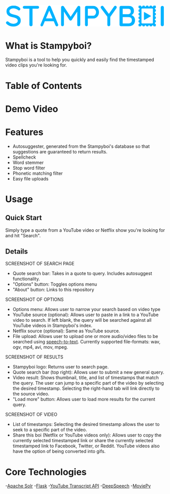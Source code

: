 ![Stampyboi logo](https://github.com/harrijin/stampyboi/blob/master/static/images/logo.png?raw=true)

# What is Stampyboi?

Stampyboi is a tool to help you quickly and easily find the timestamped video clips you're looking for. 

# Table of Contents



# Demo Video

# Features

- Autosuggester, generated from the Stampyboi's database so that suggestions are guaranteed to return results. 
- Spellcheck
- Word stemmer
- Stop word filter
- Phonetic matching filter
- Easy file uploads

# Usage

## Quick Start

Simply type a quote from a YouTube video or Netflix show you're looking for and hit "Search".

## Details

SCREENSHOT OF SEARCH PAGE

- Quote search bar: Takes in a quote to query. Includes autosuggest functionality. 
- "Options" button: Toggles options menu
- "About" button: Links to this repository

SCREENSHOT OF OPTIONS

- Options menu: Allows user to narrow your search based on video type
- YouTube source (optional): Allows user to paste in a link to a YouTube video to search. If left blank, the query will be searched against all YouTube videos in Stampyboi's index.
- Netflix source (optional): Same as YouTube source.
- File upload: Allows user to upload one or more audio/video files to be searched using [speech-to-text](#core-technologies). Currently supported file-formats: wav, ogv, mp4, avi, mov, mpeg.

SCREENSHOT OF RESULTS

- Stampyboi logo: Returns user to search page.
- Quote search bar (top right): Allows user to submit a new general query.
- Video result: Shows thumbnail, title, and list of timestamps that match the query. The user can jump to a specific part of the video by selecting the desired timestamp. Selecting the right-hand tab will link directly to the source video.
- "Load more" button: Allows user to load more results for the current query.

SCREENSHOT OF VIDEO

- List of timestamps: Selecting the desired timestamp allows the user to seek to a specific part of the video.
- Share this boi (Netflix or YouTube videos only): Allows user to copy the currently selected timestamped link or share the currently selected timestamped link to Facebook, Twitter, or Reddit. YouTube videos also have the option of being converted into gifs.



# Core Technologies

-[Apache Solr](https://lucene.apache.org/solr/)
-[Flask](https://flask.palletsprojects.com/en/1.1.x/)
-[YouTube Transcript API](https://github.com/jdepoix/youtube-transcript-api)
-[DeepSpeech](https://deepspeech.readthedocs.io/en/v0.7.3/?badge=latest)
-[MoviePy](https://zulko.github.io/moviepy/ref/ref.html)
